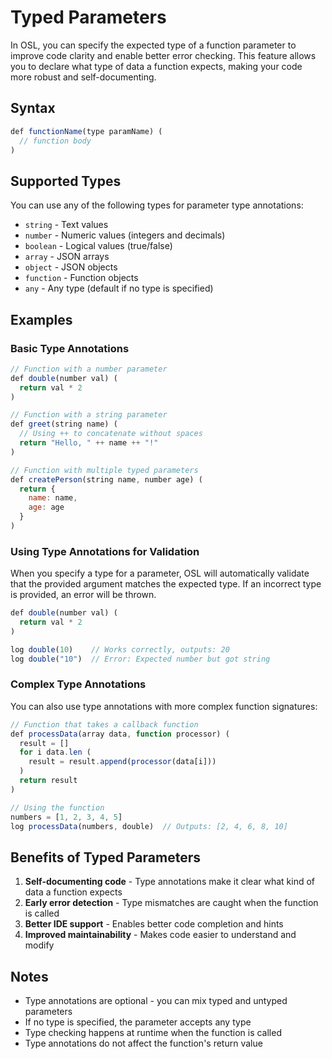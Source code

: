 # Typed Parameters

In OSL, you can specify the expected type of a function parameter to improve code clarity and enable better error checking. This feature allows you to declare what type of data a function expects, making your code more robust and self-documenting.

## Syntax

```javascript
def functionName(type paramName) (
  // function body
)
```

## Supported Types

You can use any of the following types for parameter type annotations:

- `string` - Text values
- `number` - Numeric values (integers and decimals)
- `boolean` - Logical values (true/false)
- `array` - JSON arrays
- `object` - JSON objects
- `function` - Function objects
- `any` - Any type (default if no type is specified)

## Examples

### Basic Type Annotations

```javascript
// Function with a number parameter
def double(number val) (
  return val * 2
)

// Function with a string parameter
def greet(string name) (
  // Using ++ to concatenate without spaces
  return "Hello, " ++ name ++ "!"
)

// Function with multiple typed parameters
def createPerson(string name, number age) (
  return {
    name: name,
    age: age
  }
)
```

### Using Type Annotations for Validation

When you specify a type for a parameter, OSL will automatically validate that the provided argument matches the expected type. If an incorrect type is provided, an error will be thrown.

```javascript
def double(number val) (
  return val * 2
)

log double(10)    // Works correctly, outputs: 20
log double("10")  // Error: Expected number but got string
```

### Complex Type Annotations

You can also use type annotations with more complex function signatures:

```javascript
// Function that takes a callback function
def processData(array data, function processor) (
  result = []
  for i data.len (
    result = result.append(processor(data[i]))
  )
  return result
)

// Using the function
numbers = [1, 2, 3, 4, 5]
log processData(numbers, double)  // Outputs: [2, 4, 6, 8, 10]
```

## Benefits of Typed Parameters

1. **Self-documenting code** - Type annotations make it clear what kind of data a function expects
2. **Early error detection** - Type mismatches are caught when the function is called
3. **Better IDE support** - Enables better code completion and hints
4. **Improved maintainability** - Makes code easier to understand and modify

## Notes

- Type annotations are optional - you can mix typed and untyped parameters
- If no type is specified, the parameter accepts any type
- Type checking happens at runtime when the function is called
- Type annotations do not affect the function's return value
